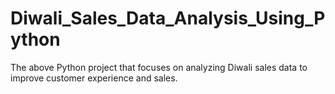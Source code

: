 # Diwali_Sales_Data_Analysis_Using_Python

The above Python project that focuses on analyzing Diwali sales data to improve customer experience and sales.
